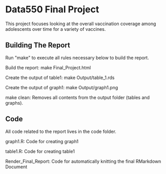 # Data550 Final Project

This project focuses looking at the overall vaccination coverage among adolescents over time for a variety of vaccines. 

## Building The Report

Run "make" to execute all rules necessary below to build the report.

Build the report: make Final_Project.html

Create the output of table1: make Output/table_1.rds

Create the output of graph1: make Output/graph1.png

make clean: Removes all contents from the output folder (tables and graphs).

## Code

All code related to the report lives in the code folder.

graph1.R: Code for creating graph1

table1.R: Code for creating table1

Render_Final_Report: Code for automatically knitting the final RMarkdown Document



